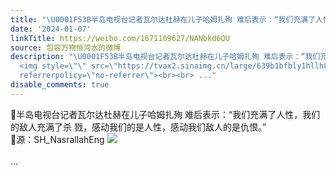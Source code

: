 ```yaml
---
title: "\U0001F53B半岛电视台记者瓦尔达杜赫在儿子哈姆扎殉 难后表示：“我们充满了人性，我们的敌人充满了杀 戮，感动我们的是人性，感动我们敌人的是仇恨。”\U0001F53B源：SH_Nas..."
date: '2024-01-07'
linkTitle: https://weibo.com/1671109627/NANbkd6QU
source: 包容万物恒河水的微博
description: "\U0001F53B半岛电视台记者瓦尔达杜赫在儿子哈姆扎殉 难后表示：“我们充满了人性，我们的敌人充满了杀 戮，感动我们的是人性，感动我们敌人的是仇恨。”<br>\U0001F53B源：SH_NasrallahEng
  <img style=\"\" src=\"https://tvax2.sinaimg.cn/large/639b1bfbly1hllh83l5fyj20wi0yk4qp.jpg\"
  referrerpolicy=\"no-referrer\"><br><br> ..."
disable_comments: true
---
```

🔻半岛电视台记者瓦尔达杜赫在儿子哈姆扎殉 难后表示：“我们充满了人性，我们的敌人充满了杀 戮，感动我们的是人性，感动我们敌人的是仇恨。”<br>🔻源：SH_NasrallahEng <img style="" src="https://tvax2.sinaimg.cn/large/639b1bfbly1hllh83l5fyj20wi0yk4qp.jpg" referrerpolicy="no-referrer"><br><br> ...